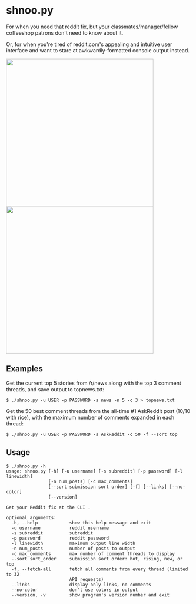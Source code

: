 # shnoo.py

For when you need that reddit fix, but your classmates/manager/fellow
coffeeshop patrons don't need to know about it.

Or, for when you're tired of reddit.com's appealing and intuitive user interface and want to
stare at awkwardly-formatted console output instead.

<img src="http://imgur.com/38MBDj9.jpg" height="400" /><img
src="http://imgur.com/Pjsl1a8.jpg" height="400" />

## Examples

Get the current top 5 stories from /r/news along with the top 3 comment threads, and save output
to topnews.txt:

```
$ ./shnoo.py -u USER -p PASSWORD -s news -n 5 -c 3 > topnews.txt
```

Get the 50 best comment threads from the all-time #1 AskReddit post (10/10 with rice), with the maximum number of comments expanded in each thread:

```
$ ./shnoo.py -u USER -p PASSWORD -s AskReddit -c 50 -f --sort top
```
## Usage

```
$ ./shnoo.py -h
usage: shnoo.py [-h] [-u username] [-s subreddit] [-p password] [-l linewidth]
                [-n num_posts] [-c max_comments]
                [--sort submission sort order] [-f] [--links] [--no-color]
                [--version]

Get your Reddit fix at the CLI .

optional arguments:
  -h, --help            show this help message and exit
  -u username           reddit username
  -s subreddit          subreddit
  -p password           reddit password
  -l linewidth          maximum output line width
  -n num_posts          number of posts to output
  -c max_comments       max number of comment threads to display
  --sort sort_order     submission sort order: hot, rising, new, or top
  -f, --fetch-all       fetch all comments from every thread (limited to 32
                        API requests)
  --links               display only links, no comments
  --no-color            don't use colors in output
  --version, -v         show program's version number and exit
```
